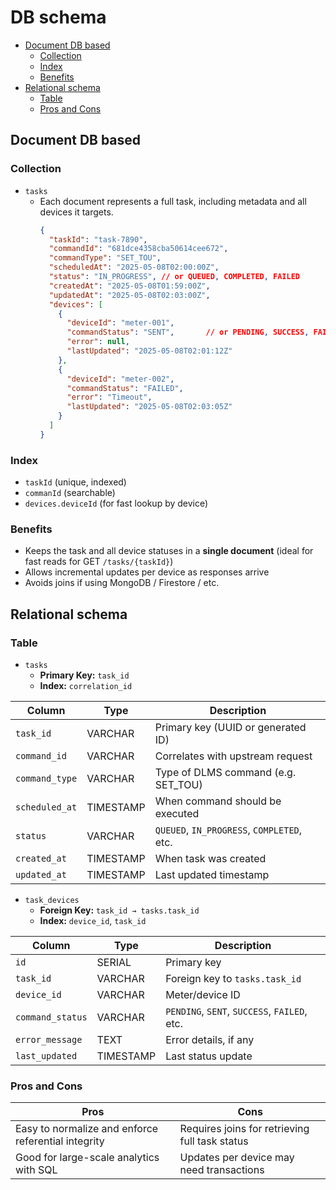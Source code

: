 # DB schema
- [Document DB based](#document-db-based)
  - [Collection](#collection)
  - [Index](#index)
  - [Benefits](#benefits)
- [Relational schema](#relational-schema)
  - [Table](#table)
  - [Pros and Cons](#pros-and-cons)
## Document DB based
### Collection
- `tasks`
  - Each document represents a full task, including metadata and all devices it targets.
    ```json
    {
      "taskId": "task-7890",
      "commandId": "681dce4358cba50614cee672",
      "commandType": "SET_TOU",
      "scheduledAt": "2025-05-08T02:00:00Z",
      "status": "IN_PROGRESS", // or QUEUED, COMPLETED, FAILED
      "createdAt": "2025-05-08T01:59:00Z",
      "updatedAt": "2025-05-08T02:03:00Z",
      "devices": [
        {
          "deviceId": "meter-001",
          "commandStatus": "SENT",       // or PENDING, SUCCESS, FAILED
          "error": null,
          "lastUpdated": "2025-05-08T02:01:12Z"
        },
        {
          "deviceId": "meter-002",
          "commandStatus": "FAILED",
          "error": "Timeout",
          "lastUpdated": "2025-05-08T02:03:05Z"
        }
      ]
    }
    ```

### Index
* `taskId` (unique, indexed)
* `commanId` (searchable)
* `devices.deviceId` (for fast lookup by device)

### Benefits
* Keeps the task and all device statuses in a **single document** (ideal for fast reads for GET `/tasks/{taskId}`)
* Allows incremental updates per device as responses arrive
* Avoids joins if using MongoDB / Firestore / etc.

## Relational schema
### Table
- `tasks`
  - **Primary Key:** `task_id`
  - **Index:** `correlation_id`

| Column           | Type      | Description                                |
| ---------------- | --------- | ------------------------------------------ |
| `task_id`        | VARCHAR   | Primary key (UUID or generated ID)         |
| `command_id` | VARCHAR   | Correlates with upstream request           |
| `command_type`   | VARCHAR   | Type of DLMS command (e.g. SET\_TOU)       |
| `scheduled_at`   | TIMESTAMP | When command should be executed            |
| `status`         | VARCHAR   | `QUEUED`, `IN_PROGRESS`, `COMPLETED`, etc. |
| `created_at`     | TIMESTAMP | When task was created                      |
| `updated_at`     | TIMESTAMP | Last updated timestamp                     |

- `task_devices`
  - **Foreign Key:** `task_id → tasks.task_id`
  - **Index:** `device_id`, `task_id`

| Column           | Type      | Description                                  |
| ---------------- | --------- | -------------------------------------------- |
| `id`             | SERIAL    | Primary key                                  |
| `task_id`        | VARCHAR   | Foreign key to `tasks.task_id`               |
| `device_id`      | VARCHAR   | Meter/device ID                              |
| `command_status` | VARCHAR   | `PENDING`, `SENT`, `SUCCESS`, `FAILED`, etc. |
| `error_message`  | TEXT      | Error details, if any                        |
| `last_updated`   | TIMESTAMP | Last status update                           |

### Pros and Cons
| Pros                                                | Cons                                           |
| --------------------------------------------------- | ---------------------------------------------- |
| Easy to normalize and enforce referential integrity | Requires joins for retrieving full task status |
| Good for large-scale analytics with SQL             | Updates per device may need transactions       |
